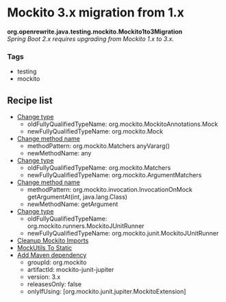# Mockito 3.x migration from 1.x

**org.openrewrite.java.testing.mockito.Mockito1to3Migration**  
_Spring Boot 2.x requires upgrading from Mockito 1.x to 3.x._

### Tags

* testing
* mockito

## Recipe list

* [Change type](../../changetype.md)
  * oldFullyQualifiedTypeName: org.mockito.MockitoAnnotations.Mock
  * newFullyQualifiedTypeName: org.mockito.Mock
* [Change method name](../../changemethodname.md)
  * methodPattern: org.mockito.Matchers anyVararg\(\)
  * newMethodName: any
* [Change type](../../changetype.md)
  * oldFullyQualifiedTypeName: org.mockito.Matchers
  * newFullyQualifiedTypeName: org.mockito.ArgumentMatchers
* [Change method name](../../changemethodname.md)
  * methodPattern: org.mockito.invocation.InvocationOnMock getArgumentAt\(int, java.lang.Class\)
  * newMethodName: getArgument
* [Change type](../../changetype.md)
  * oldFullyQualifiedTypeName: org.mockito.runners.MockitoJUnitRunner
  * newFullyQualifiedTypeName: org.mockito.junit.MockitoJUnitRunner
* [Cleanup Mockito Imports](cleanupmockitoimports.md)
* [MockUtils To Static](mockutilstostatic.md)
* [Add Maven dependency](../../../maven/adddependency.md)
  * groupId: org.mockito
  * artifactId: mockito-junit-jupiter
  * version: 3.x
  * releasesOnly: false
  * onlyIfUsing: \[org.mockito.junit.jupiter.MockitoExtension\]

